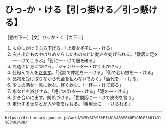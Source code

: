 # ひっ‐か・ける【引っ掛ける／引っ懸ける】

［動カ下一］［文］ひっか・く［カ下二］
1. ものにかけて[ぶら下げる](ぶらさがる（ぶら下がる）)。「上着を椅子に―・ける」
2. 突き出たものやはりめぐらしたものなどに動きを妨げられる。「敷居に足を―・けてころぶ」「釘に―・けて服を破る」
3. 無造作に身につける。「ジャンパーを―・けて出かける」
4. 仕組んで人を[だます](だます（騙す）)。「冗談で仲間を―・ける」「街で若い娘を―・ける」
5. 品物を受け取りながら代金を払わないでおく。「酒代を―・ける」
6. 少しの酒を一息に飲む。軽く飲む。「一杯―・けて寝る」
7. 水などを浴びせる。「唾 (つば) を―・ける」「泥を―・ける」
8. 引き合いに出す。関係づける。「世間話に―・けて皮肉を言う」
9. 走行する車などが人や物をはねる。「乗用車に―・けられる」

---
`https://dictionary.goo.ne.jp/word/%E5%BC%95%E3%81%A3%E6%8E%9B%E3%81%91%E3%82%8B/`